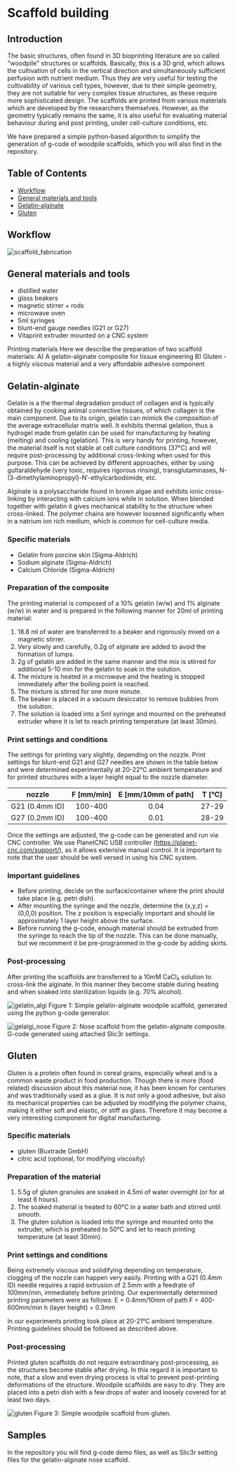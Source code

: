# Scaffold building
## Introduction

The basic structures, often found in 3D bioprinting literature are so called "woodpile" structures or scaffolds. Basically, this is a 3D grid, which allows the cultivation of cells in the vertical direction and simultaneously sufficient perfusion with nutrient medium. Thus they are very useful for testing the cultivability of various cell types, however, due to their simple geometry, they are not suitable for very complex tissue structures, as these require more sophisticated design. The scaffolds are printed from various materials which are developed by the researchers themselves. However, as the geometry typically remains the same, it is also useful for evaluating material behaviour during and post printing, under cell-culture conditions, etc.

We have prepared a simple python-based algorithm to simplify the generation of g-code of woodpile scaffolds, which you will also find in the repository.

## Table of Contents
- [Workflow](#WORK)
- [General materials and tools](#MAT)
- [Gelatin-alginate](#GELALG)
- [Gluten](#GLUTEN)


## Workflow <a id="WORK"></a>
![scaffold_fabrication](https://user-images.githubusercontent.com/17159617/28751961-8f8d0494-7514-11e7-8fc4-a5a56167933f.png)

## General materials and tools <a id="MAT"></a>
- distilled water
- glass beakers
- magnetic stirrer + rods
- microwave oven
- 5ml syringes
- blunt-end gauge needles (G21 or G27)
- Vitaprint extruder mounted on a CNC system

Printing materials
Here we describe the preparation of two scaffold materials:
A) A gelatin-alginate composite for tissue engineering
B) Gluten - a highly viscous material and a very affordable adhesive component

## Gelatin-alginate <a id="GELALG"></a>
Gelatin is a the thermal degradation product of collagen and is typically obtained by cooking animal connective tissues, of which collagen is the main component. Due to its origin, gelatin can mimick the composition of the average extracellular matrix well. It exhibits thermal gelation, thus a hydrogel made from gelatin can be used for manufacturing by heating (melting) and cooling (gelation). This is very handy for printing, however, the material itself is not stable at cell culture conditions (37°C) and will require post-processing by additional cross-linking when used for this purpose. This can be achieved by different approaches, either by using gultaraldehyde (very toxic, requires rigorous rinsing), transglutaminases, N-(3-dimethylaminopropyl)-N′-ethylcarbodiimide, etc.

Alginate is a polysaccharide found in brown algae and exhibits ionic cross-linking by interacting with calcium ions while in solution. When blended together with gelatin it gives mechanical stability to the structure when cross-linked. The polymer chains are however loosened significantly when in a natrium ion rich medium, which is common for cell-culture media.

### Specific materials
- Gelatin from porcine skin (Sigma-Aldrich)
- Sodium alginate (Sigma-Aldrich)
- Calcium Chloride (Sigma-Aldrich)

### Preparation of the composite
The printing material is composed of a 10% gelatin (w/w) and 1% alginate (w/w) in water and is prepared in the following manner for 20ml of printing material:

1. 18.8 ml of water are transferred to a beaker and rigorously mixed on a magnetic stirrer.
2. Very slowly and carefully, 0.2g of alginate are added to avoid the formation of lumps.
3. 2g of gelatin are added in the same manner and the mix is stirred for additional 5-10 min for the gelatin to soak in the solution.
4. The mixture is heated in a microwave and the heating is stopped immediately after the boiling point is reached.
5. The mixture is stirred for one more minute.
6. The beaker is placed in a vacuum desiccator to remove bubbles from the solution.
7. The solution is loaded into a 5ml syringe and mounted on the preheated extruder where it is let to reach printing temperature (at least 30min).

### Print settings and conditions
The settings for printing vary slightly, depending on the nozzle. Print settings for blunt-end G21 and G27 needles are shown in the table below and were determined experimentally at 20-22°C ambient temperature and for printed structures with a layer height equal to the nozzle diameter.

|     nozzle     | F [mm/min] | E [mm/10mm of path] | T [°C] |
|:--------------:|:----------:|:-------------------:|:------:|
| G21 (0.4mm ID) |   100-400  |         0.04        |  27-29 |
| G27 (0.2mm ID) |   100-400  |         0.01        |  28-29 |

Once the settings are adjusted, the g-code can be generated and run via CNC controller. We use PlanetCNC USB controller (https://planet-cnc.com/support/), as it allows extensive manual control. It is important to note that the user should be well versed in using his CNC system.

### Important guidelines
- Before printing, decide on the surface/container where the print should take place (e.g. petri dish).
- After mounting the syringe and the nozzle, determine the (x,y,z) = (0,0,0) position. The z position is especially important and should lie approximately 1 layer height above the surface.
- Before running the g-code, enough material should be extruded from the syringe to reach the tip of the nozzle. This can be done manually, but we recomment it be pre-programmed in the g-code by adding skirts.

### Post-processing
After printing the scaffolds are transferred to a 10mM CaCl₂ solution to cross-link the alginate. In this manner they become stable during heating and when soaked into sterilization liquids (e.g. 70% alcohol).

![gelatin_algi](https://user-images.githubusercontent.com/17159617/28752369-5a1de374-751d-11e7-9e8f-f52496a5a8d3.jpg)
Figure 1: Simple gelatin-alginate woodpile scaffold, generated using the python g-code generator.

![gelalgi_nose](https://user-images.githubusercontent.com/17159617/28752372-5eb619d8-751d-11e7-98cb-d4af3b2cfd00.jpg)
Figure 2: Nose scaffold from the gelatin-alginate composite. G-code generated using attached Slic3r settings.


## Gluten <a id="GLUTEN"></a>
Gluten is a protein often found in cereal grains, especially wheat and is a common waste product in food production. Though there is more (food related) discussion about this material now, it has been known for centuries and was traditionally used as a glue. It is not only a good adhesive, but also its mechanical properties can be adjusted by modifying the polymer chains, making it either soft and elastic, or stiff as glass. Therefore it may become a very interesting component for digital manufacturing.

### Specific materials
- gluten (Buxtrade GmbH)
- citric acid (optional, for modifying viscosity)

### Preparation of the material
1. 5.5g of gluten granules are soaked in 4.5ml of water overnight (or for at least 6 hours).
2. The soaked material is heated to 60°C in a water bath and stirred until smooth.
3. The gluten solution is loaded into the syringe and mounted onto the extruder, which is preheated to 50°C and let to reach printing temperature (at least 30min).

### Print settings and conditions
Being extremely viscous and solidifying depending on temperature, clogging of the nozzle can happen very easily. Printing with a G21 (0.4mm ID) needle requires a rapid extrusion of 2.5mm with a feedrate of 100mm/min, immediately before printing. Our experimentally determined printing parameters were as follows:
E = 0.4mm/10mm of path
F = 400-600mm/min
h (layer height) = 0.3mm

In our experiments printing took place at 20-21°C ambient temperature. Printing guidelines should be followed as described above.

### Post-processing
Printed gluten scaffolds do not require extraordinary post-processing, as the structures become stable after drying. In this regard it is important to note, that a slow and even drying process is vital to prevent post-printing deformations of the structure. Woodpile scaffolds are easy to dry. They are placed into a petri dish with a few drops of water and loosely covered for at least two days.

![gluten](https://user-images.githubusercontent.com/17159617/28752373-620f7106-751d-11e7-8425-ce7338beaf13.jpg)
Figure 3: Simple woodpile scaffold from gluten.

## Samples
In the repository you will find g-code demo files, as well as Slic3r setting files for the gelatin-alginate nose scaffold.
